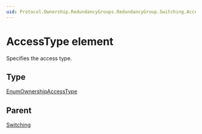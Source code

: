 ```yaml
---
uid: Protocol.Ownership.RedundancyGroups.RedundancyGroup.Switching.AccessType
---
```


# AccessType element

Specifies the access type.

## Type

[EnumOwnershipAccessType](xref:Protocol-EnumOwnershipAccessType)

## Parent

[Switching](xref:Protocol.Ownership.RedundancyGroups.RedundancyGroup.Switching)
